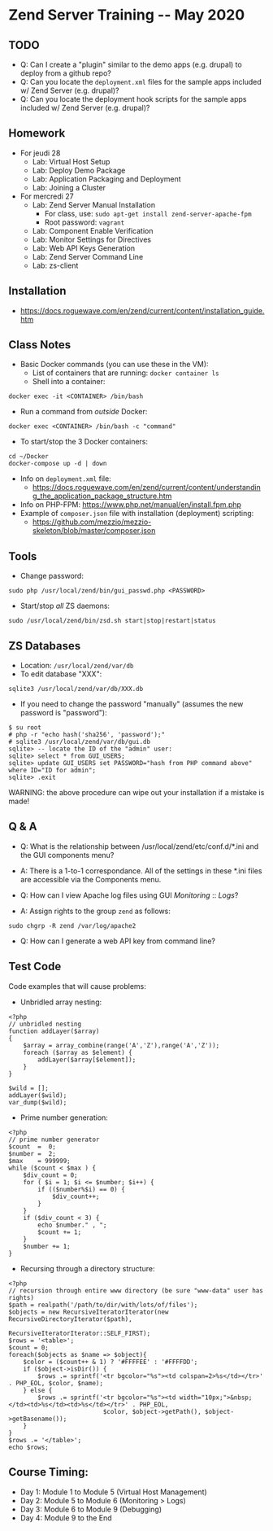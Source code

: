 # Zend Server Training -- May 2020

## TODO
* Q: Can I create a "plugin" similar to the demo apps (e.g. drupal) to deploy from a github repo?
* Q: Can you locate the `deployment.xml` files for the sample apps included w/ Zend Server (e.g. drupal)?
* Q: Can you locate the deployment hook scripts for the sample apps included w/ Zend Server (e.g. drupal)?

## Homework
* For jeudi 28
  * Lab: Virtual Host Setup
  * Lab: Deploy Demo Package
  * Lab: Application Packaging and Deployment
  * Lab: Joining a Cluster
* For mercredi 27
  * Lab: Zend Server Manual Installation
    * For class, use: `sudo apt-get install zend-server-apache-fpm`
    * Root password: `vagrant`
  * Lab: Component Enable Verification
  * Lab: Monitor Settings for Directives
  * Lab: Web API Keys Generation
  * Lab: Zend Server Command Line
  * Lab: zs-client

## Installation
* https://docs.roguewave.com/en/zend/current/content/installation_guide.htm

## Class Notes
* Basic Docker commands (you can use these in the VM):
  * List of containers that are running: `docker container ls`
  * Shell into a container:
```
docker exec -it <CONTAINER> /bin/bash
```
  * Run a command from *outside* Docker:
```
docker exec <CONTAINER> /bin/bash -c "command"
```
  * To start/stop the 3 Docker containers:
```
cd ~/Docker
docker-compose up -d | down
```

* Info on `deployment.xml` file:
  * https://docs.roguewave.com/en/zend/current/content/understanding_the_application_package_structure.htm
* Info on PHP-FPM: https://www.php.net/manual/en/install.fpm.php
* Example of `composer.json` file with installation (deployment) scripting:
  * https://github.com/mezzio/mezzio-skeleton/blob/master/composer.json

## Tools
* Change password:
```
sudo php /usr/local/zend/bin/gui_passwd.php <PASSWORD>
```
* Start/stop *all* ZS daemons:
```
sudo /usr/local/zend/bin/zsd.sh start|stop|restart|status
```

## ZS Databases
* Location: `/usr/local/zend/var/db`
* To edit database "XXX":
```
sqlite3 /usr/local/zend/var/db/XXX.db
```
* If you need to change the password "manually" (assumes the new password is "password"):
```
$ su root
# php -r "echo hash('sha256', 'password');"
# sqlite3 /usr/local/zend/var/db/gui.db
sqlite> -- locate the ID of the "admin" user:
sqlite> select * from GUI_USERS;
sqlite> update GUI_USERS set PASSWORD="hash from PHP command above" where ID="ID for admin";
sqlite> .exit
```
WARNING: the above procedure can wipe out your installation if a mistake is made!

## Q & A
* Q: What is the relationship between /usr/local/zend/etc/conf.d/*.ini and the GUI components menu?
* A: There is a 1-to-1 correspondance.  All of the settings in these *.ini files are accessible via the Components menu.

* Q: How can I view Apache log files using GUI _Monitoring_ :: _Logs_?
* A: Assign rights to the group `zend` as follows:
```
sudo chgrp -R zend /var/log/apache2
```
* Q: How can I generate a web API key from command line?

## Test Code
Code examples that will cause problems:
* Unbridled array nesting:
```
<?php
// unbridled nesting
function addLayer($array)
{
    $array = array_combine(range('A','Z'),range('A','Z'));
    foreach ($array as $element) {
        addLayer($array[$element]);
    }
}

$wild = [];
addLayer($wild);
var_dump($wild);
```
* Prime number generation:
```
<?php
// prime number generator
$count  =  0;
$number =  2;
$max    = 999999;
while ($count < $max ) {
    $div_count = 0;
    for ( $i = 1; $i <= $number; $i++) {
        if (($number%$i) == 0) {
            $div_count++;
        }
    }
    if ($div_count < 3) {
        echo $number." , ";
        $count += 1;
    }
    $number += 1;
}
```
* Recursing through a directory structure:
```
<?php
// recursion through entire www directory (be sure "www-data" user has rights)
$path = realpath('/path/to/dir/with/lots/of/files');
$objects = new RecursiveIteratorIterator(new RecursiveDirectoryIterator($path),
										 RecursiveIteratorIterator::SELF_FIRST);
$rows = '<table>';
$count = 0;
foreach($objects as $name => $object){
	$color = ($count++ & 1) ? '#FFFFEE' : '#FFFFDD';
	if ($object->isDir()) {
		$rows .= sprintf('<tr bgcolor="%s"><td colspan=2>%s</td></tr>' . PHP_EOL, $color, $name);
	} else {
		$rows .= sprintf('<tr bgcolor="%s"><td width="10px;">&nbsp;</td><td>%s</td><td>%s</td></tr>' . PHP_EOL,
						  $color, $object->getPath(), $object->getBasename());
	}
}
$rows .= '</table>';
echo $rows;
```

## Course Timing:
* Day 1: Module 1 to Module 5 (Virtual Host Management)
* Day 2: Module 5 to Module 6 (Monitoring > Logs)
* Day 3: Module 6 to Module 9 (Debugging)
* Day 4: Module 9 to the End

